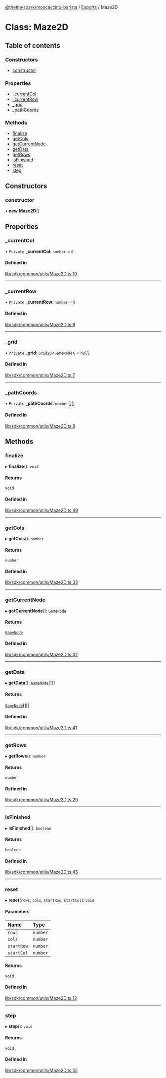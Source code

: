 [@thetinyspark/moocaccino-barista](../README.md) / [Exports](../modules.md) / Maze2D

# Class: Maze2D

## Table of contents

### Constructors

- [constructor](Maze2D.md#constructor)

### Properties

- [\_currentCol](Maze2D.md#_currentcol)
- [\_currentRow](Maze2D.md#_currentrow)
- [\_grid](Maze2D.md#_grid)
- [\_pathCoords](Maze2D.md#_pathcoords)

### Methods

- [finalize](Maze2D.md#finalize)
- [getCols](Maze2D.md#getcols)
- [getCurrentNode](Maze2D.md#getcurrentnode)
- [getData](Maze2D.md#getdata)
- [getRows](Maze2D.md#getrows)
- [isFinished](Maze2D.md#isfinished)
- [reset](Maze2D.md#reset)
- [step](Maze2D.md#step)

## Constructors

### constructor

• **new Maze2D**()

## Properties

### \_currentCol

• `Private` **\_currentCol**: `number` = `0`

#### Defined in

[lib/sdk/common/utils/Maze2D.ts:10](https://github.com/thetinyspark/barista/blob/f0ed0f6e/lib/sdk/common/utils/Maze2D.ts#L10)

___

### \_currentRow

• `Private` **\_currentRow**: `number` = `0`

#### Defined in

[lib/sdk/common/utils/Maze2D.ts:9](https://github.com/thetinyspark/barista/blob/f0ed0f6e/lib/sdk/common/utils/Maze2D.ts#L9)

___

### \_grid

• `Private` **\_grid**: [`Grid2D`](Grid2D.md)<[`GameNode`](GameNode.md)\> = `null`

#### Defined in

[lib/sdk/common/utils/Maze2D.ts:7](https://github.com/thetinyspark/barista/blob/f0ed0f6e/lib/sdk/common/utils/Maze2D.ts#L7)

___

### \_pathCoords

• `Private` **\_pathCoords**: `number`[][]

#### Defined in

[lib/sdk/common/utils/Maze2D.ts:8](https://github.com/thetinyspark/barista/blob/f0ed0f6e/lib/sdk/common/utils/Maze2D.ts#L8)

## Methods

### finalize

▸ **finalize**(): `void`

#### Returns

`void`

#### Defined in

[lib/sdk/common/utils/Maze2D.ts:49](https://github.com/thetinyspark/barista/blob/f0ed0f6e/lib/sdk/common/utils/Maze2D.ts#L49)

___

### getCols

▸ **getCols**(): `number`

#### Returns

`number`

#### Defined in

[lib/sdk/common/utils/Maze2D.ts:33](https://github.com/thetinyspark/barista/blob/f0ed0f6e/lib/sdk/common/utils/Maze2D.ts#L33)

___

### getCurrentNode

▸ **getCurrentNode**(): [`GameNode`](GameNode.md)

#### Returns

[`GameNode`](GameNode.md)

#### Defined in

[lib/sdk/common/utils/Maze2D.ts:37](https://github.com/thetinyspark/barista/blob/f0ed0f6e/lib/sdk/common/utils/Maze2D.ts#L37)

___

### getData

▸ **getData**(): [`GameNode`](GameNode.md)[][]

#### Returns

[`GameNode`](GameNode.md)[][]

#### Defined in

[lib/sdk/common/utils/Maze2D.ts:41](https://github.com/thetinyspark/barista/blob/f0ed0f6e/lib/sdk/common/utils/Maze2D.ts#L41)

___

### getRows

▸ **getRows**(): `number`

#### Returns

`number`

#### Defined in

[lib/sdk/common/utils/Maze2D.ts:29](https://github.com/thetinyspark/barista/blob/f0ed0f6e/lib/sdk/common/utils/Maze2D.ts#L29)

___

### isFinished

▸ **isFinished**(): `boolean`

#### Returns

`boolean`

#### Defined in

[lib/sdk/common/utils/Maze2D.ts:45](https://github.com/thetinyspark/barista/blob/f0ed0f6e/lib/sdk/common/utils/Maze2D.ts#L45)

___

### reset

▸ **reset**(`rows`, `cols`, `startRow`, `startCol`): `void`

#### Parameters

| Name | Type |
| :------ | :------ |
| `rows` | `number` |
| `cols` | `number` |
| `startRow` | `number` |
| `startCol` | `number` |

#### Returns

`void`

#### Defined in

[lib/sdk/common/utils/Maze2D.ts:12](https://github.com/thetinyspark/barista/blob/f0ed0f6e/lib/sdk/common/utils/Maze2D.ts#L12)

___

### step

▸ **step**(): `void`

#### Returns

`void`

#### Defined in

[lib/sdk/common/utils/Maze2D.ts:55](https://github.com/thetinyspark/barista/blob/f0ed0f6e/lib/sdk/common/utils/Maze2D.ts#L55)
